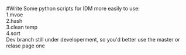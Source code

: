 #Write Some python scripts for IDM more easily to use:                                
        1.mvoe                                
        2.hash                          
        3.clean temp                    
        4.sort                                
Dev branch still under developerment, so you'd better use the master or relase page one
